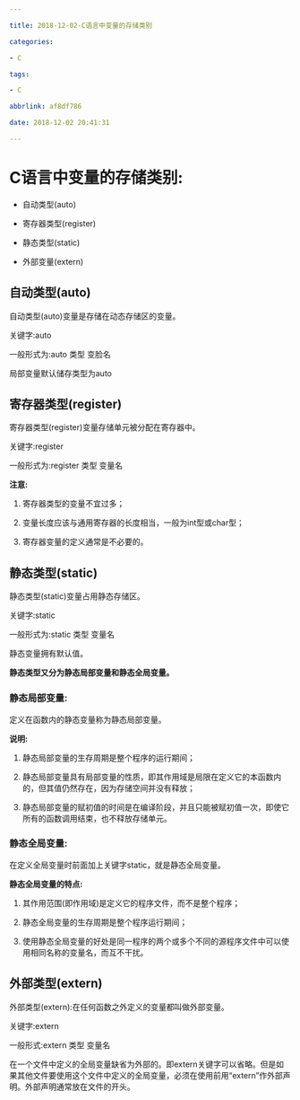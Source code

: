 ```yaml
---

title: 2018-12-02-C语言中变量的存储类别 

categories:

- C

tags:

- C 

abbrlink: af8df786

date: 2018-12-02 20:41:31

---
```


# C语言中变量的存储类别:

- 自动类型(auto)

- 寄存器类型(register)

- 静态类型(static)

- 外部变量(extern)

## 自动类型(auto)

自动类型(auto)变量是存储在动态存储区的变量。

关键字:auto

一般形式为:auto 类型 变脸名

局部变量默认储存类型为auto

## 寄存器类型(register)

寄存器类型(register)变量存储单元被分配在寄存器中。

关键字:register

一般形式为:register 类型 变量名

**注意:**

1. 寄存器类型的变量不宜过多；

2. 变量长度应该与通用寄存器的长度相当，一般为int型或char型；

3. 寄存器变量的定义通常是不必要的。

## 静态类型(static)

静态类型(static)变量占用静态存储区。

关键字:static

一般形式为:static 类型 变量名

静态变量拥有默认值。

**静态类型又分为静态局部变量和静态全局变量。**

### 静态局部变量:

定义在函数内的静态变量称为静态局部变量。

**说明:**

1. 静态局部变量的生存周期是整个程序的运行期间；

2. 静态局部变量具有局部变量的性质，即其作用域是局限在定义它的本函数内的，但其值仍然存在，因为存储空间并没有释放；

3. 静态局部变量的赋初值的时间是在编译阶段，并且只能被赋初值一次，即使它所有的函数调用结束，也不释放存储单元。

###  静态全局变量:

在定义全局变量时前面加上关键字static，就是静态全局变量。

**静态全局变量的特点:**

1. 其作用范围(即作用域)是定义它的程序文件，而不是整个程序；

2. 静态全局变量的生存周期是整个程序运行期间；

3. 使用静态全局变量的好处是同一程序的两个或多个不同的源程序文件中可以使用相同名称的变量名，而互不干扰。

## 外部类型(extern)

外部类型(extern):在任何函数之外定义的变量都叫做外部变量。

关键字:extern

一般形式:extern 类型 变量名

在一个文件中定义的全局变量缺省为外部的。即extern关键字可以省略。但是如果其他文件要使用这个文件中定义的全局变量，必须在使用前用“extern”作外部声明。外部声明通常放在文件的开头。


